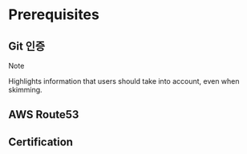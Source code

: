 # Prerequisites
## Git 인증
> [!NOTE]  
> Highlights information that users should take into account, even when skimming.


## AWS Route53

## Certification
